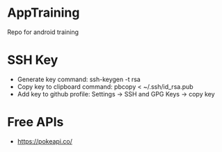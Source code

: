 # AppTraining
Repo for android training

# SSH Key
- Generate key command: ssh-keygen -t rsa
- Copy key to clipboard command: pbcopy < ~/.ssh/id_rsa.pub
- Add key to github profile: Settings -> SSH and GPG Keys -> copy key

# Free APIs
-  https://pokeapi.co/
